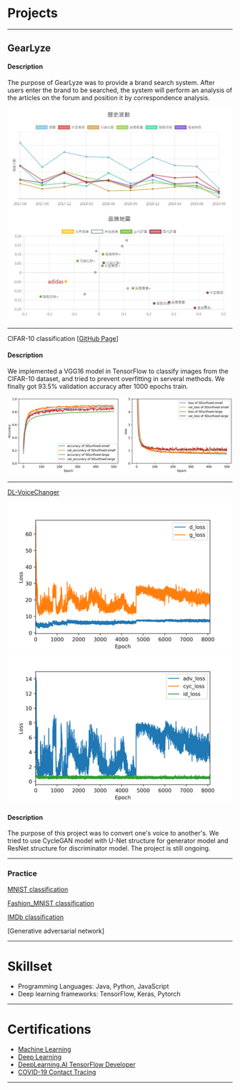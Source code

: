 
# Projects 

---

## GearLyze ## 

#### Description ####
The purpose of GearLyze was to provide a brand search system. After users enter the brand to be searched, the system will perform an analysis of the articles on the forum and position it by correspondence analysis.

![image](images/GL_01_hismap.jpg)



---

CIFAR-10 classification [[GitHub Page](https://github.com/SuiseiSaika/CIFAR-10_in_Keras)]

#### Description
We implemented a VGG16 model in TensorFlow to classify images from the CIFAR-10 dataset, and tried to prevent overfitting in serveral methods. We finally got 93.5% validation accuracy after 1000 epochs train. 

![image](images/C10.jpg)



---

[DL-VoiceChanger](https://github.com/SuiseiSaika/DL-VoiceChanger)

![image](images/loss.png)
![image](images/g_loss.png)

#### Description
The purpose of this project was to convert one's voice to another's. We tried to use CycleGAN model with U-Net structure for generator model and ResNet structure for discriminator model. The project is still ongoing.

---

### Practice
[MNIST classification](https://github.com/SuiseiSaika/TF2G_MNIST)

[Fashion_MNIST classification](https://github.com/SuiseiSaika/TF2G_Fashion_MNIST)

[IMDb classification](https://github.com/SuiseiSaika/TF2G_IMDb/blob/master/TF2G_IMDb_RNN.ipynb)

[Generative adversarial network]


---

# Skillset

- Programming Languages: Java, Python, JavaScript
- Deep learning frameworks: TensorFlow, Keras, Pytorch

---

# Certifications
- [Machine Learning](https://coursera.org/share/97485b47daa8b0543f5d5f850cc35206)
- [Deep Learning](https://coursera.org/share/99fee14fb34a858f2df4a546f81a44c3)
- [DeepLearning.AI TensorFlow Developer](https://coursera.org/share/d08708fcd424a0a266835c60f3bde941)
- [COVID-19 Contact Tracing](https://coursera.org/share/e183c018c08495faf70b3077a5749d4b)

---
